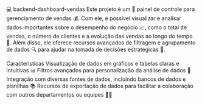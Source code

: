 💻 backend-dashboard-vendas
Este projeto é um 💼 painel de controle para gerenciamento de vendas 💰. Com ele, é possível visualizar e analisar dados importantes sobre o desempenho do negócio 📈, como o total de vendas, o número de clientes e a evolução das vendas ao longo do tempo 📅. Além disso, ele oferece recursos avançados de filtragem e agrupamento de dados 🔍 para ajudar na tomada de decisões estratégicas 🤔.

Características
Visualização de dados em gráficos e tabelas claras e intuitivas 📊
Filtros avançados para personalização da análise de dados 🔧
Integração com diversas fontes de dados, incluindo bancos de dados e planilhas 📚
Recursos de exportação de dados para facilitar a colaboração com outros departamentos ou equipes 💼🤝
